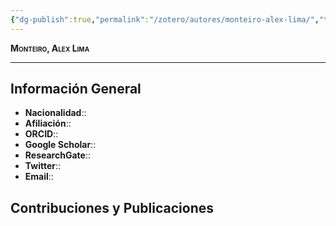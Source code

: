 ```yaml
---
{"dg-publish":true,"permalink":"/zotero/autores/monteiro-alex-lima/","tags":["#autor","#researcher"]}
---
```



<span style="font-variant:small-caps; font-weight: bold;"> Monteiro, Alex Lima </span>

---


## Información General

- **Nacionalidad**:: 
- **Afiliación**:: 
- **ORCID**:: 
- **Google Scholar**:: 
- **ResearchGate**:: 
- **Twitter**:: 
- **Email**::
  
## Contribuciones y Publicaciones






